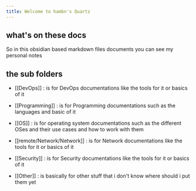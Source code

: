 ```yaml
---
title: Welcome to hambn's Quartz
---
```

## what's on these docs 

So in this obsidian based markdown files documents you can see my personal notes

## the sub folders

- [[DevOps]] : is for DevOps documentations like the tools for it or basics of it
- [[Programming]] : is for Programming documentations such as the languages and basic of it
- [[OS]] : is for operating system documentations such as the different OSes and their use cases and how to work with them
- [[remote/Network/Network]] : is for Network documentations like the tools for it or basics of it
- [[Security]] : is for Security documentations like the tools for it or basics of it

- [[Other]] : is basically for other stuff that i don't know where should i put them yet

